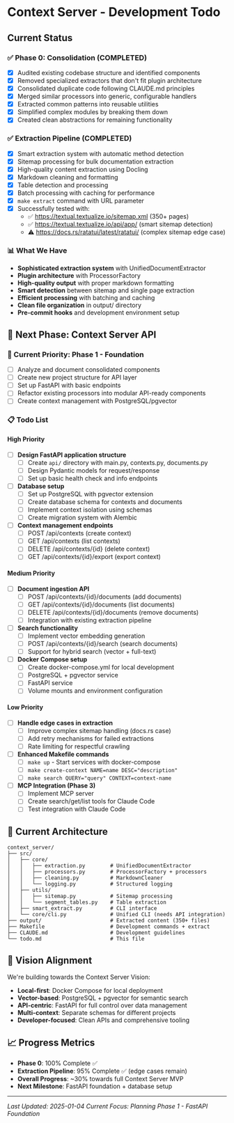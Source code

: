 # Context Server - Development Todo

## Current Status

### ✅ Phase 0: Consolidation (COMPLETED)
- [x] Audited existing codebase structure and identified components
- [x] Removed specialized extractors that don't fit plugin architecture
- [x] Consolidated duplicate code following CLAUDE.md principles
- [x] Merged similar processors into generic, configurable handlers
- [x] Extracted common patterns into reusable utilities
- [x] Simplified complex modules by breaking them down
- [x] Created clean abstractions for remaining functionality

### ✅ Extraction Pipeline (COMPLETED)
- [x] Smart extraction system with automatic method detection
- [x] Sitemap processing for bulk documentation extraction
- [x] High-quality content extraction using Docling
- [x] Markdown cleaning and formatting
- [x] Table detection and processing
- [x] Batch processing with caching for performance
- [x] `make extract` command with URL parameter
- [x] Successfully tested with:
  - ✅ https://textual.textualize.io/sitemap.xml (350+ pages)
  - ✅ https://textual.textualize.io/api/app/ (smart sitemap detection)
  - ⚠️ https://docs.rs/ratatui/latest/ratatui/ (complex sitemap edge case)

### 📊 What We Have
- **Sophisticated extraction system** with UnifiedDocumentExtractor
- **Plugin architecture** with ProcessorFactory
- **High-quality output** with proper markdown formatting
- **Smart detection** between sitemap and single page extraction
- **Efficient processing** with batching and caching
- **Clean file organization** in output/ directory
- **Pre-commit hooks** and development environment setup

## 🎯 Next Phase: Context Server API

### 🚧 Current Priority: Phase 1 - Foundation
- [ ] Analyze and document consolidated components
- [ ] Create new project structure for API layer
- [ ] Set up FastAPI with basic endpoints
- [ ] Refactor existing processors into modular API-ready components
- [ ] Create context management with PostgreSQL/pgvector

### 📋 Todo List

#### High Priority
- [ ] **Design FastAPI application structure**
  - [ ] Create `api/` directory with main.py, contexts.py, documents.py
  - [ ] Design Pydantic models for request/response
  - [ ] Set up basic health check and info endpoints

- [ ] **Database setup**
  - [ ] Set up PostgreSQL with pgvector extension
  - [ ] Create database schema for contexts and documents
  - [ ] Implement context isolation using schemas
  - [ ] Create migration system with Alembic

- [ ] **Context management endpoints**
  - [ ] POST /api/contexts (create context)
  - [ ] GET /api/contexts (list contexts)
  - [ ] DELETE /api/contexts/{id} (delete context)
  - [ ] GET /api/contexts/{id}/export (export context)

#### Medium Priority
- [ ] **Document ingestion API**
  - [ ] POST /api/contexts/{id}/documents (add documents)
  - [ ] GET /api/contexts/{id}/documents (list documents)
  - [ ] DELETE /api/contexts/{id}/documents (remove documents)
  - [ ] Integration with existing extraction pipeline

- [ ] **Search functionality**
  - [ ] Implement vector embedding generation
  - [ ] POST /api/contexts/{id}/search (search documents)
  - [ ] Support for hybrid search (vector + full-text)

- [ ] **Docker Compose setup**
  - [ ] Create docker-compose.yml for local development
  - [ ] PostgreSQL + pgvector service
  - [ ] FastAPI service
  - [ ] Volume mounts and environment configuration

#### Low Priority
- [ ] **Handle edge cases in extraction**
  - [ ] Improve complex sitemap handling (docs.rs case)
  - [ ] Add retry mechanisms for failed extractions
  - [ ] Rate limiting for respectful crawling

- [ ] **Enhanced Makefile commands**
  - [ ] `make up` - Start services with docker-compose
  - [ ] `make create-context NAME=name DESC="description"`
  - [ ] `make search QUERY="query" CONTEXT=context-name`

- [ ] **MCP Integration (Phase 3)**
  - [ ] Implement MCP server
  - [ ] Create search/get/list tools for Claude Code
  - [ ] Test integration with Claude Code

## 📁 Current Architecture

```
context_server/
├── src/
│   ├── core/
│   │   ├── extraction.py        # UnifiedDocumentExtractor
│   │   ├── processors.py        # ProcessorFactory + processors
│   │   ├── cleaning.py          # MarkdownCleaner
│   │   └── logging.py           # Structured logging
│   ├── utils/
│   │   ├── sitemap.py           # Sitemap processing
│   │   └── segment_tables.py    # Table extraction
│   ├── smart_extract.py         # CLI interface
│   └── core/cli.py              # Unified CLI (needs API integration)
├── output/                      # Extracted content (350+ files)
├── Makefile                     # Development commands + extract
├── CLAUDE.md                    # Development guidelines
└── todo.md                      # This file
```

## 🎯 Vision Alignment

We're building towards the Context Server Vision:
- **Local-first**: Docker Compose for local deployment
- **Vector-based**: PostgreSQL + pgvector for semantic search
- **API-centric**: FastAPI for full control over data management
- **Multi-context**: Separate schemas for different projects
- **Developer-focused**: Clean APIs and comprehensive tooling

## 📈 Progress Metrics

- **Phase 0**: 100% Complete ✅
- **Extraction Pipeline**: 95% Complete ✅ (edge cases remain)
- **Overall Progress**: ~30% towards full Context Server MVP
- **Next Milestone**: FastAPI foundation + database setup

---

*Last Updated: 2025-01-04*
*Current Focus: Planning Phase 1 - FastAPI Foundation*
